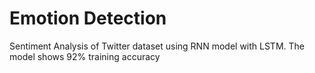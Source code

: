 # Emotion Detection
<p> Sentiment Analysis of Twitter dataset using RNN model with LSTM. The model shows 92% training accuracy </p>
